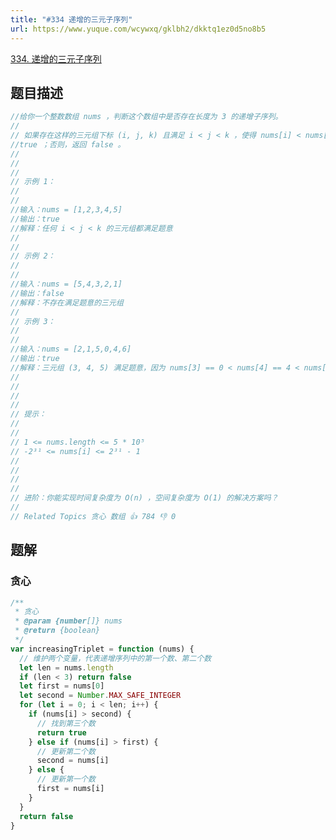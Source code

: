 ```yaml
---
title: "#334 递增的三元子序列"
url: https://www.yuque.com/wcywxq/gklbh2/dkktq1ez0d5no8b5
---
```


[334. 递增的三元子序列](https://leetcode.cn/problems/increasing-triplet-subsequence) <a name="I52XA"></a>

## 题目描述

```javascript
//给你一个整数数组 nums ，判断这个数组中是否存在长度为 3 的递增子序列。 
//
// 如果存在这样的三元组下标 (i, j, k) 且满足 i < j < k ，使得 nums[i] < nums[j] < nums[k] ，返回 
//true ；否则，返回 false 。 
//
// 
//
// 示例 1： 
//
// 
//输入：nums = [1,2,3,4,5]
//输出：true
//解释：任何 i < j < k 的三元组都满足题意
// 
//
// 示例 2： 
//
// 
//输入：nums = [5,4,3,2,1]
//输出：false
//解释：不存在满足题意的三元组 
//
// 示例 3： 
//
// 
//输入：nums = [2,1,5,0,4,6]
//输出：true
//解释：三元组 (3, 4, 5) 满足题意，因为 nums[3] == 0 < nums[4] == 4 < nums[5] == 6
// 
//
// 
//
// 提示： 
//
// 
// 1 <= nums.length <= 5 * 10⁵ 
// -2³¹ <= nums[i] <= 2³¹ - 1 
// 
//
// 
//
// 进阶：你能实现时间复杂度为 O(n) ，空间复杂度为 O(1) 的解决方案吗？ 
//
// Related Topics 贪心 数组 👍 784 👎 0
```

<a name="K67lu"></a>

## 题解

<a name="ITzKL"></a>

### 贪心

```javascript
/**
 * 贪心
 * @param {number[]} nums
 * @return {boolean}
 */
var increasingTriplet = function (nums) {
  // 维护两个变量，代表递增序列中的第一个数、第二个数
  let len = nums.length
  if (len < 3) return false
  let first = nums[0]
  let second = Number.MAX_SAFE_INTEGER
  for (let i = 0; i < len; i++) {
    if (nums[i] > second) {
      // 找到第三个数
      return true
    } else if (nums[i] > first) {
      // 更新第二个数
      second = nums[i]
    } else {
      // 更新第一个数
      first = nums[i]
    }
  }
  return false
}
```
